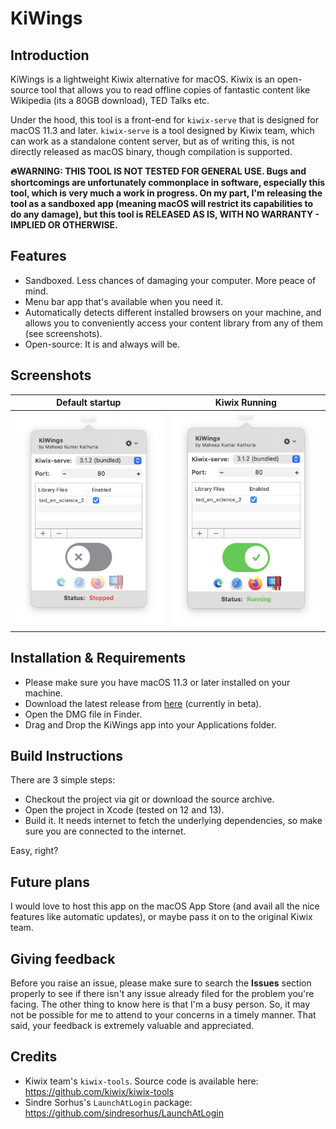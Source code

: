 #  KiWings

## Introduction
KiWings is a lightweight Kiwix alternative for macOS. Kiwix is an open-source tool that allows you to read offline copies of fantastic content like Wikipedia (its a 80GB download), TED Talks etc.

Under the hood, this tool is a front-end for `kiwix-serve` that is designed for macOS 11.3 and later. `kiwix-serve` is a tool designed by Kiwix team, which can work as a standalone content server, but as of writing this, is not directly released as macOS binary, though compilation is supported.

**🔥WARNING: THIS TOOL IS NOT TESTED FOR GENERAL USE. Bugs and shortcomings are unfortunately commonplace in software, especially this tool, which is very much a work in progress. On my part, I'm releasing the tool as a sandboxed app (meaning macOS will restrict its capabilities to do any damage), but this tool is RELEASED AS IS, WITH NO WARRANTY - IMPLIED OR OTHERWISE.**

## Features
- Sandboxed. Less chances of damaging your computer. More peace of mind.
- Menu bar app that's available when you need it.
- Automatically detects different installed browsers on your machine, and allows you to conveniently access your content library from any of them (see screenshots).
- Open-source: It is and always will be.

## Screenshots
Default startup                            |  Kiwix Running
:-----------------------------------------:|:------------------------------------------:
![](./screenshots/Screenshot-Stopped.png)  |  ![](./screenshots/Screenshot-Running.png)


## Installation & Requirements
- Please make sure you have macOS 11.3 or later installed on your machine.
- Download the latest release from [here](https://github.com/mkathuri/kiwings/releases/download/1.0-beta1/Kiwings-1.0.dmg) (currently in beta).
- Open the DMG file in Finder.
- Drag and Drop the KiWings app into your Applications folder.

## Build Instructions
There are 3 simple steps:
- Checkout the project via git or download the source archive.
- Open the project in Xcode (tested on 12 and 13).
- Build it. It needs internet to fetch the underlying dependencies, so make sure you are connected to the internet.

Easy, right?

## Future plans
I would love to host this app on the macOS App Store (and avail all the nice features like automatic updates), or maybe pass it on to the original Kiwix team.

## Giving feedback
Before you raise an issue, please make sure to search the **Issues** section properly to see if there isn't any issue already filed for the problem you're facing. The other thing to know here is that I'm a busy person. So, it may not be possible for me to attend to your concerns in a timely manner. That said, your feedback is extremely valuable and appreciated.

## Credits
- Kiwix team's `kiwix-tools`. Source code is available here: https://github.com/kiwix/kiwix-tools
- Sindre Sorhus's `LaunchAtLogin` package: https://github.com/sindresorhus/LaunchAtLogin
